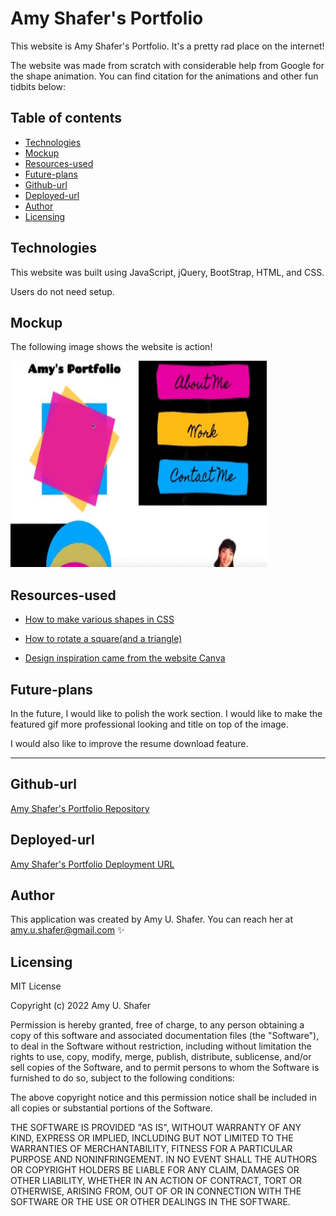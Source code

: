 # Amy Shafer's Portfolio

This website is Amy Shafer's Portfolio. It's a pretty rad place on the internet!

The website was made from scratch with considerable help from Google for the shape animation. You can find citation for the animations and other fun tidbits below:

## Table of contents

- [Technologies](#technologies)
- [Mockup](#mockup)
- [Resources-used](#resources-used)
- [Future-plans](#future-plans)
- [Github-url](#github-url)
- [Deployed-url](#deployed-url)
- [Author](#author)
- [Licensing](#licensing)

## Technologies

This website was built using JavaScript, jQuery, BootStrap, HTML, and CSS.

Users do not need setup.

## Mockup

The following image shows the website is action!

<img src="./assets/images/ausPort.gif" width="410" height="330" alt="Amy Shafer's Portfolio"/>

## Resources-used

- <a href="https://css-tricks.com/the-shapes-of-css/" target="_blank_">How to make various shapes in CSS</a>

- <a href="https://codepen.io/nwolke/pen/pvLjro" target="_blank_">How to rotate a square(and a triangle)</a>

- <a href="https://www.canva.com/" target="_blank_">Design inspiration came from the website Canva</a>

## Future-plans

In the future, I would like to polish the work section. I would like to make the featured gif more professional looking and title on top of the image.

I would also like to improve the resume download feature.

---

## Github-url

<a href="https://github.com/AmyShafer/Amy-U-Shafer-Portfolio" target="_blank"> Amy Shafer's Portfolio Repository </a>

## Deployed-url

<a href="https://amyshafer.github.io/Amy-U-Shafer-Portfolio/" target="_blank"> Amy Shafer's Portfolio Deployment URL </a>

## Author

This application was created by Amy U. Shafer. You can reach her at amy.u.shafer@gmail.com ✨

## Licensing

MIT License

Copyright (c) 2022 Amy U. Shafer

Permission is hereby granted, free of charge, to any person obtaining a copy
of this software and associated documentation files (the "Software"), to deal
in the Software without restriction, including without limitation the rights
to use, copy, modify, merge, publish, distribute, sublicense, and/or sell
copies of the Software, and to permit persons to whom the Software is
furnished to do so, subject to the following conditions:

The above copyright notice and this permission notice shall be included in all
copies or substantial portions of the Software.

THE SOFTWARE IS PROVIDED "AS IS", WITHOUT WARRANTY OF ANY KIND, EXPRESS OR
IMPLIED, INCLUDING BUT NOT LIMITED TO THE WARRANTIES OF MERCHANTABILITY,
FITNESS FOR A PARTICULAR PURPOSE AND NONINFRINGEMENT. IN NO EVENT SHALL THE
AUTHORS OR COPYRIGHT HOLDERS BE LIABLE FOR ANY CLAIM, DAMAGES OR OTHER
LIABILITY, WHETHER IN AN ACTION OF CONTRACT, TORT OR OTHERWISE, ARISING FROM,
OUT OF OR IN CONNECTION WITH THE SOFTWARE OR THE USE OR OTHER DEALINGS IN THE
SOFTWARE.
